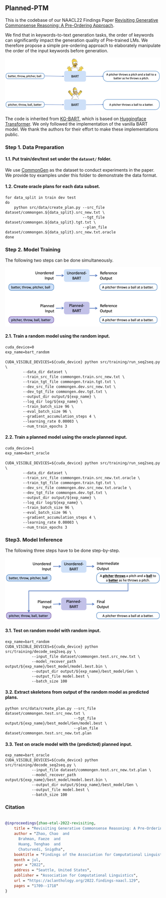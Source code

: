 
## Planned-PTM

This is the codebase of our NAACL22 Findings Paper [Revisiting Generative Commonsense Reasoning: A Pre-Ordering Approach](https://arxiv.org/abs/2205.13183).

We find that in keywords-to-text generation tasks, the order of keywords can significantly impact the generation quality of Pre-trained LMs. 
We therefore propose a simple pre-ordering approach to elaborately manipulate the order of the input keywords before generation. 


![](doc/example.png)

The code is inherited from [KG-BART](https://github.com/yeliu918/KG-BART), 
which is based on [Huggingface Transformer](https://github.com/huggingface/transformers). 
We only followed the implementation of the vanilla BART model. 
We thank the authors for their effort to make these implementations public.

### Step 1. Data Preparation

#### 1.1. Put train/dev/test set under the `dataset/` folder.

We use [CommonGen](https://inklab.usc.edu/CommonGen/) as the dataset to conduct experiments in the paper.
We provide toy examples under this folder to demonstrate the data format.

#### 1.2. Create oracle plans for each data subset.

```shell script
for data_split in train dev test
do
    python src/data/create_plan.py --src_file dataset/commongen.${data_split}.src_new.txt \
                                   --tgt_file  dataset/commongen.${data_split}.tgt.txt \
                                   --plan_file dataset/commongen.${data_split}.src_new.txt.oracle
done
```

### Step 2. Model Training
The following two steps can be done simultaneously. 

![](doc/training.png)

#### 2.1. Train a random model using the random input.
```shell script
cuda_device=0
exp_name=bart_random

CUDA_VISIBLE_DEVICES=${cuda_device} python src/training/run_seq2seq.py \
        --data_dir dataset \
        --train_src_file commongen.train.src_new.txt \
        --train_tgt_file commongen.train.tgt.txt \
        --dev_src_file commongen.dev.src_new.txt \
        --dev_tgt_file commongen.dev.tgt.txt \
        --output_dir output/${exp_name} \
        --log_dir log/${exp_name} \
        --train_batch_size 96 \
        --eval_batch_size 96 \
        --gradient_accumulation_steps 4 \
        --learning_rate 0.00003 \
        --num_train_epochs 3
```

#### 2.2. Train a planned model using the oracle planned input.
```shell script
cuda_device=1
exp_name=bart_oracle

CUDA_VISIBLE_DEVICES=${cuda_device} python src/training/run_seq2seq.py \
        --data_dir dataset \
        --train_src_file commongen.train.src_new.txt.oracle \
        --train_tgt_file commongen.train.tgt.txt \
        --dev_src_file commongen.dev.src_new.txt.oracle \
        --dev_tgt_file commongen.dev.tgt.txt \
        --output_dir output/${exp_name} \
        --log_dir log/${exp_name} \
        --train_batch_size 96 \
        --eval_batch_size 96 \
        --gradient_accumulation_steps 4 \
        --learning_rate 0.00003 \
        --num_train_epochs 3
```

### Step3. Model Inference

The following three steps have to be done step-by-step.

![](doc/inference.png)

#### 3.1. Test on random model with random input.
```shell script
exp_name=bart_random
CUDA_VISIBLE_DEVICES=${cuda_device} python src/training/decode_seq2seq.py \
            --input_file dataset/commongen.test.src_new.txt \
            --model_recover_path output/${exp_name}/best_model/model.best.bin \
            --output_dir output/${exp_name}/best_model/Gen \
            --output_file model.best \
            --batch_size 100
```

#### 3.2. Extract skeletons from output of the random model as predicted plans.
```shell script
python src/data/create_plan.py --src_file dataset/commongen.test.src_new.txt \
                               --tgt_file  output/${exp_name}/best_model/Gen/model.best \
                               --plan_file dataset/commongen.test.src_new.txt.plan
```

#### 3.3. Test on oracle model with the (predicted) planned input.
```shell script
exp_name=bart_oracle
CUDA_VISIBLE_DEVICES=${cuda_device} python src/training/decode_seq2seq.py \
            --input_file dataset/commongen.test.src_new.txt.plan \
            --model_recover_path output/${exp_name}/best_model/model.best.bin \
            --output_dir output/${exp_name}/best_model/Gen \
            --output_file model.best \
            --batch_size 100
```


### Citation 

```bibtex

@inproceedings{zhao-etal-2022-revisiting,
    title = "Revisiting Generative Commonsense Reasoning: A Pre-Ordering Approach",
    author = "Zhao, Chao  and
      Brahman, Faeze  and
      Huang, Tenghao  and
      Chaturvedi, Snigdha",
    booktitle = "Findings of the Association for Computational Linguistics: NAACL 2022",
    month = jul,
    year = "2022",
    address = "Seattle, United States",
    publisher = "Association for Computational Linguistics",
    url = "https://aclanthology.org/2022.findings-naacl.129",
    pages = "1709--1718"
}
```
